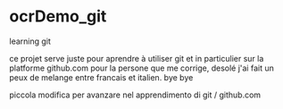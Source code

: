 # ocrDemo_git
learning git

ce projet serve juste pour aprendre  à utiliser git  et in particulier sur la platforme github.com
pour la persone que me corrige, desolé j'ai fait un peux de melange entre francais et italien.
bye bye

piccola modifica per avanzare nel apprendimento di git / github.com